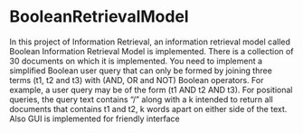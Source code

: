 # BooleanRetrievalModel
In this project of Information Retrieval, an information retrieval model called Boolean Information Retrieval Model is implemented. There is a collection of 30 documents on which it is implemented. You need to implement
a simplified Boolean user query that can only be formed by joining three terms (t1, t2 and t3) with (AND, OR and NOT) Boolean operators. For example, a user query may be of the form (t1 AND t2 AND t3). For positional queries, the query text contains “/” along with a k intended to return
all documents that contains t1 and t2, k words apart on either side of the text. Also GUI is implemented for friendly interface
